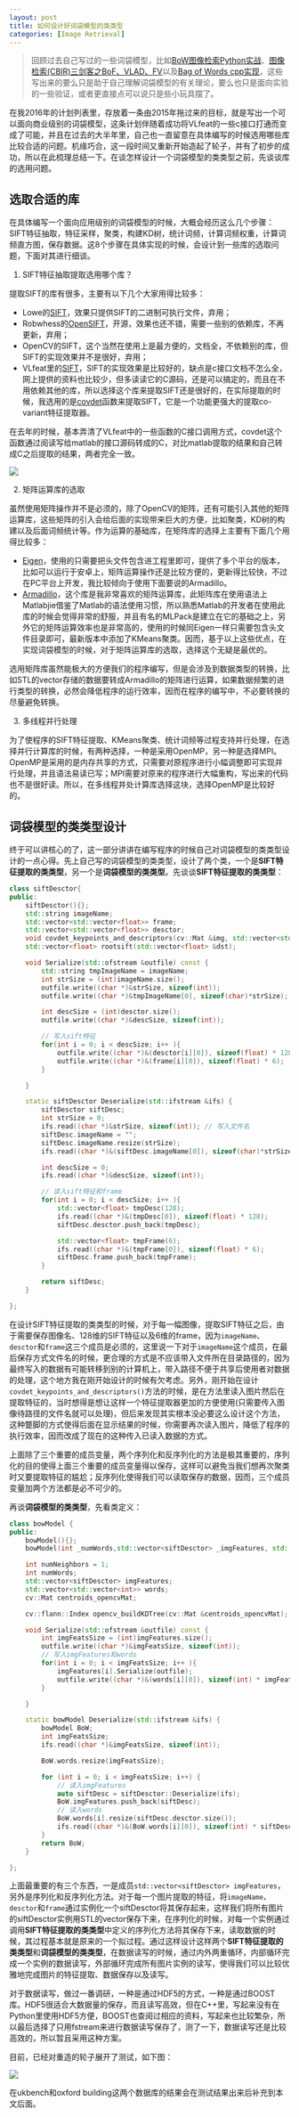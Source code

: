 ```yaml
---
layout: post
title: 如何设计好词袋模型的类类型
categories: [Image Retrieval]
---
```


>回顾过去自己写过的一些词袋模型，比如[BoW图像检索Python实战](http://yongyuan.name/blog/practical-BoW-for-image-retrieval-with-python.html)、[图像检索(CBIR)三剑客之BoF、VLAD、FV](http://yongyuan.name/blog/BoF-VLAD-FV.html)以及[Bag of Words cpp实现](http://yongyuan.name/blog/bag-of-words-cpp-implement.html)，这些写出来的要么只是助于自己理解词袋模型的有关理论，要么也只是面向实验的一些验证，或者更直接点可以说只是些小玩具摆了。

在我2016年的计划列表里，存放着一条由2015年拖过来的目标，就是写出一个可以面向商业级别的词袋模型，这条计划伴随着成功将VLfeat的一些c接口打通而变成了可能，并且在过去的大半年里，自己也一直留意在具体编写的时候选用哪些库比较合适的问题。机缘巧合，这一段时间又重新开始造起了轮子，并有了初步的成功，所以在此梳理总结一下。在谈怎样设计一个词袋模型的类类型之前，先谈谈库的选用问题。

## 选取合适的库

在具体编写一个面向应用级别的词袋模型的时候，大概会经历这么几个步骤：SIFT特征抽取，特征采样，聚类，构建KD树，统计词频，计算词频权重，计算词频直方图，保存数据。这8个步骤在具体实现的时候，会设计到一些库的选取问题，下面对其进行细谈。

1) SIFT特征抽取提取选用哪个库？

提取SIFT的库有很多，主要有以下几个大家用得比较多：

- Lowe的[SIFT](http://www.cs.ubc.ca/~lowe/keypoints/)，效果只提供SIFT的二进制可执行文件，弃用；
- Robwhess的[OpenSIFT](https://github.com/robwhess/opensift)，开源，效果也还不错，需要一些别的依赖库，不再更新，弃用；
- OpenCV的SIFT，这个当然在使用上是最方便的，文档全，不依赖别的库，但SIFT的实现效果并不是很好，弃用；
- VLfeat里的[SIFT](http://www.vlfeat.org/overview/sift.html)，SIFT的实现效果是比较好的，缺点是c接口文档不怎么全，网上提供的资料也比较少，但多读读它的C源码，还是可以搞定的，而且在不用依赖其他的库，所以选择这个库来提取SIFT还是很好的，在实际提取的时候，我选用的是[covdet](http://www.vlfeat.org/overview/covdet.html)函数来提取SIFT，它是一个功能更强大的提取co-variant特征提取器。

在去年的时候，基本弄清了VLfeat中的一些函数的C接口调用方式，covdet这个函数通过阅读写给matlab的接口源码转成的C，对比matlab提取的结果和自己转成C之后提取的结果，两者完全一致。

![](http://i300.photobucket.com/albums/nn17/willard-yuan/blog/designBoWmodel_zpsd6dy38tv.png)

2) 矩阵运算库的选取

虽然使用矩阵操作并不是必须的，除了OpenCV的矩阵，还有可能引入其他的矩阵运算库，这些矩阵的引入会给后面的实现带来巨大的方便，比如聚类，KD树的构建以及后面词频统计等。作为运算的基础库，在矩阵库的选择上主要有下面几个用得比较多：

- [Eigen](http://eigen.tuxfamily.org/)，使用的只需要把头文件包含进工程里即可，提供了多个平台的版本，比如可以运行于安卓上，矩阵运算操作还是比较方便的，更新得比较快，不过在PC平台上开发，我比较倾向于使用下面要说的Armadillo。
- [Armadillo](http://arma.sourceforge.net/download.html)，这个库是我非常喜欢的矩阵运算库，此矩阵库在使用语法上Matlabjie借鉴了Matlab的语法使用习惯，所以熟悉Matlab的开发者在使用此库的时候会觉得非常的舒服，并且有名的MLPack是建立在它的基础之上，另外它的矩阵运算效率也是非常高的，使用的时候同Eigen一样只需要包含头文件目录即可，最新版本中添加了KMeans聚类。因而，基于以上这些优点，在实现词袋模型的时候，对于矩阵运算库的选取，选择这个无疑是最优的。

选用矩阵库虽然能极大的方便我们的程序编写，但是会涉及到数据类型的转换，比如STL的vector存储的数据要转成Armadillo的矩阵进行运算，如果数据频繁的进行类型的转换，必然会降低程序的运行效率，因而在程序的编写中，不必要转换的尽量避免转换。

3) 多线程并行处理

为了使程序的SIFT特征提取、KMeans聚类、统计词频等过程支持并行处理，在选择并行计算库的时候，有两种选择，一种是采用OpenMP，另一种是选择MPI。OpenMP是采用的是内存共享的方式，只需要对原程序进行小幅调整即可实现并行处理，并且语法易读已写；MPI需要对原来的程序进行大幅重构，写出来的代码也不是很好读。所以，在多线程并处计算库选择这块，选择OpenMP是比较好的。

## 词袋模型的类类型设计

终于可以讲核心的了，这一部分讲讲在编写程序的时候自己对词袋模型的类类型设计的一点心得。先上自己写的词袋模型的类类型，设计了两个类，一个是**SIFT特征提取的类类型**，另一个是**词袋模型的类类型**。先谈谈**SIFT特征提取的类类型**：

```cpp
class siftDesctor{
public:
    siftDesctor(){};
    std::string imageName;
    std::vector<std::vector<float>> frame;
    std::vector<std::vector<float>> desctor;
    void covdet_keypoints_and_descriptors(cv::Mat &img, std::vector<std::vector<float>> &frames, std::vector<std::vector<float>> &desctor, bool rooSIFT, bool verbose);
    std::vector<float> rootsift(std::vector<float> &dst);

    void Serialize(std::ofstream &outfile) const {
        std::string tmpImageName = imageName;
        int strSize = (int)imageName.size();
        outfile.write((char *)&strSize, sizeof(int));
        outfile.write((char *)&tmpImageName[0], sizeof(char)*strSize); // 写入文件名

        int descSize = (int)desctor.size();
        outfile.write((char *)&descSize, sizeof(int));

        // 写入sift特征
        for(int i = 0; i < descSize; i++ ){
            outfile.write((char *)&(desctor[i][0]), sizeof(float) * 128);
            outfile.write((char *)&(frame[i][0]), sizeof(float) * 6);
        }

    }

    static siftDesctor Deserialize(std::ifstream &ifs) {
        siftDesctor siftDesc;
        int strSize = 0;
        ifs.read((char *)&strSize, sizeof(int)); // 写入文件名
        siftDesc.imageName = "";
        siftDesc.imageName.resize(strSize);
        ifs.read((char *)&(siftDesc.imageName[0]), sizeof(char)*strSize); // 读入文件名

        int descSize = 0;
        ifs.read((char *)&descSize, sizeof(int));

        // 读入sift特征和frame
        for(int i = 0; i < descSize; i++ ){
            std::vector<float> tmpDesc(128);
            ifs.read((char *)&(tmpDesc[0]), sizeof(float) * 128);
            siftDesc.desctor.push_back(tmpDesc);

            std::vector<float> tmpFrame(6);
            ifs.read((char *)&(tmpFrame[0]), sizeof(float) * 6);
            siftDesc.frame.push_back(tmpFrame);
        }

        return siftDesc;
    }

};
```

在设计SIFT特征提取的类类型的时候，对于每一幅图像，提取SIFT特征之后，由于需要保存图像名、128维的SIFT特征以及6维的frame，因为`imageName`、`desctor`和`frame`这三个成员是必须的，这里说一下对于`imageName`这个成员，在最后保存方式文件名的时候，更合理的方式是不应该带入文件所在目录路径的，因为最终写入的数据有可能转移到别的计算机上，带入路径不便于共享后使用者对数据的处理，这个地方我在刚开始设计的时候有欠考虑。另外，刚开始在设计`covdet_keypoints_and_descriptors()`方法的时候，是在方法里读入图片然后在提取特征的，当时想得是想让这样一个特征提取器更加的方便使用(只需要传入图像待路径的文件名就可以处理)，但后来发现其实根本没必要这么设计这个方法，这种蹩脚的方式使得后面在显示结果的时候，你需要再次读入图片，降低了程序的执行效率，因而改成了现在的这种传入已读入数据的方式。

上面除了三个重要的成员变量，两个序列化和反序列化的方法是极其重要的，序列化的目的使得上面三个重要的成员变量得以保存，这样可以避免当我们想再次聚类时又要提取特征的尴尬；反序列化使得我们可以读取保存的数据，因而，三个成员变量加两个方法都是必不可少的。

再谈**词袋模型的类类型**，先看类定义：

```cpp
class bowModel {
public:
    bowModel(){};
    bowModel(int _numWords,std::vector<siftDesctor> _imgFeatures, std::vector<std::vector<int>> _words):numWords(_numWords),imgFeatures(_imgFeatures),words(_words){};

    int numNeighbors = 1;
    int numWords;
    std::vector<siftDesctor> imgFeatures;
    std::vector<std::vector<int>> words;
    cv::Mat centroids_opencvMat;

    cv::flann::Index opencv_buildKDTree(cv::Mat &centroids_opencvMat);

    void Serialize(std::ofstream &outfile) const {
        int imgFeatsSize = (int)imgFeatures.size();
        outfile.write((char *)&imgFeatsSize, sizeof(int));
        // 写入imgFeatures和words
        for(int i = 0; i < imgFeatsSize; i++ ){
            imgFeatures[i].Serialize(outfile);
            outfile.write((char *)&(words[i][0]), sizeof(int) * imgFeatures[i].desctor.size());
        }

    }

    static bowModel Deserialize(std::ifstream &ifs) {
        bowModel BoW;
        int imgFeatsSize;
        ifs.read((char *)&imgFeatsSize, sizeof(int));

        BoW.words.resize(imgFeatsSize);

        for (int i = 0; i < imgFeatsSize; i++) {
            // 读入imgFeatures
            auto siftDesc = siftDesctor::Deserialize(ifs);
            BoW.imgFeatures.push_back(siftDesc);
            // 读入words
            BoW.words[i].resize(siftDesc.desctor.size());
            ifs.read((char *)&(BoW.words[i][0]), sizeof(int) * siftDesc.desctor.size());
        }
        return BoW;
    }

};
```

上面最重要的有三个东西，一是成员`std::vector<siftDesctor> imgFeatures`，另外是序列化和反序列化方法。对于每一个图片提取的特征，将`imageName`、`desctor`和`frame`通过实例化一个siftDesctor将其保存起来，这样我们将所有图片的siftDesctor实例用STL的vector保存下来，在序列化的时候，对每一个实例通过调用**SIFT特征提取的类类型**中定义的序列化方法将其保存下来，读取数据的时候，其过程基本就是原来的一个拟过程。通过这样设计这样两个**SIFT特征提取的类类型**和**词袋模型的类类型**，在数据读写的时候，通过内外两重循环，内部循环完成一个实例的数据读写，外部循环完成所有图片实例的读写，使得我们可以比较优雅地完成图片的特征提取、数据保存以及读写。

对于数据读写，做过一番调研，一种是通过HDF5的方式，一种是通过BOOST库。HDF5很适合大数据量的保存，而且读写高效，但在C++里，写起来没有在Python里使用HDF5方便，BOOST也查阅过相应的资料，写起来也比较繁杂，所以最后选择了只用fstream来进行数据读写保存了，测了一下，数据读写还是比较高效的，所以暂且采用这种方案。

目前，已经对重造的轮子展开了测试，如下图：

![](http://i300.photobucket.com/albums/nn17/willard-yuan/blog/Screen%20Shot%202016-03-27%20at%2022.53.23_zpsv3l1qukh.png)

在ukbench和oxford building这两个数据库的结果会在测试结果出来后补充到本文后面。










